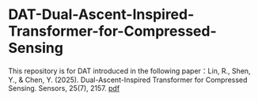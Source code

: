 # DAT-Dual-Ascent-Inspired-Transformer-for-Compressed-Sensing

This repository is for DAT introduced in the following paper：Lin, R., Shen, Y., & Chen, Y. (2025). Dual-Ascent-Inspired Transformer for Compressed Sensing. Sensors, 25(7), 2157. [pdf](https://doi.org/10.3390/s25072157)
